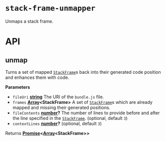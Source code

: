 # `stack-frame-unmapper`

Unmaps a stack frame.

# API

<!-- Generated by documentation.js. Update this documentation by updating the source code. -->

## unmap

Turns a set of mapped <code>[StackFrame](https://github.com/Timer/stack-frame/tree/master/packages/stack-frame#stackframe)</code>s back into their generated code position and enhances them with code.

**Parameters**

-   `fileUri` **[string](https://developer.mozilla.org/en-US/docs/Web/JavaScript/Reference/Global_Objects/String)** The URI of the <code>bundle.js</code> file.
-   `frames` **[Array](https://developer.mozilla.org/en-US/docs/Web/JavaScript/Reference/Global_Objects/Array)&lt;StackFrame>** A set of <code>[StackFrame](https://github.com/Timer/stack-frame/tree/master/packages/stack-frame#stackframe)</code>s which are already mapped and missing their generated positions.
-   `fileContents` **[number](https://developer.mozilla.org/en-US/docs/Web/JavaScript/Reference/Global_Objects/Number)?** The number of lines to provide before and after the line specified in the <code>[StackFrame](https://github.com/Timer/stack-frame/tree/master/packages/stack-frame#stackframe)</code>. (optional, default `3`)
-   `contextLines` **[number](https://developer.mozilla.org/en-US/docs/Web/JavaScript/Reference/Global_Objects/Number)?**  (optional, default `3`)

Returns **[Promise](https://developer.mozilla.org/en-US/docs/Web/JavaScript/Reference/Global_Objects/Promise)&lt;[Array](https://developer.mozilla.org/en-US/docs/Web/JavaScript/Reference/Global_Objects/Array)&lt;StackFrame>>** 
